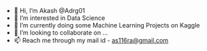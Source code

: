 - 👋 Hi, I’m Akash @Adrg01
- 👀 I’m interested in Data Science
- 🌱 I’m currently doing some Machine Learning Projects on Kaggle
- 💞️ I’m looking to collaborate on ...
- 📫 Reach me through my mail id - as116ra@gmail.com

<!---
Adrg01/Adrg01 is a ✨ special ✨ repository because its `README.md` (this file) appears on your GitHub profile.
You can click the Preview link to take a look at your changes.
--->
